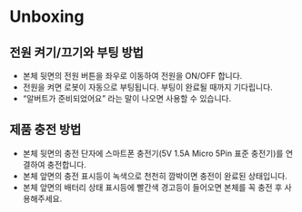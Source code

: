 # Unboxing


전원 켜기/끄기와 부팅 방법
--

- 본체 뒷면의 전원 버튼을 좌우로 이동하여 전원을 ON/OFF 합니다.
- 전원을 켜면 로봇이 자동으로 부팅됩니다. 부팅이 완료될 때까지 기다립니다.
- “알버트가 준비되었어요” 라는 말이 나오면 사용할 수 있습니다.


제품 충전 방법
--
- 본체 뒷면의 충전 단자에 스마트폰 충전기(5V 1.5A Micro 5Pin 표준 충전기)를 연결하여 충전합니다.
- 본체 앞면의 충전 표시등이 녹색으로 천천히 깜박이면 충전이 완료된 상태입니다.
- 본체 앞면의 배터리 상태 표시등에 빨간색 경고등이 들어오면 본체를 꼭 충전 후 사용해주세요.

